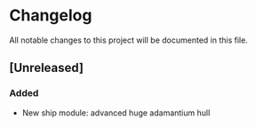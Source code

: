 # Changelog
All notable changes to this project will be documented in this file.

## [Unreleased]

### Added
- New ship module: advanced huge adamantium hull
